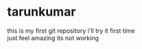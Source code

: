 # tarunkumar
this is my first git repository
i'll try it first time
<br>
just feel amazing
its not working
